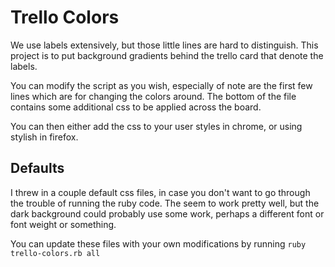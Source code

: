 # Trello Colors

We use labels extensively, but those little lines are hard to distinguish.
This project is to put background gradients behind the trello card that denote the labels.

You can modify the script as you wish, especially of note are the first few lines
which are for changing the colors around. The bottom of the file contains some additional css
to be applied across the board.

You can then either add the css to your user styles in chrome, or using stylish in firefox.

## Defaults

I threw in a couple default css files, in case you don't want to go through the trouble of
running the ruby code. The seem to work pretty well, but the dark background could probably
use some work, perhaps a different font or font weight or something.

You can update these files with your own modifications by running `ruby trello-colors.rb all`

